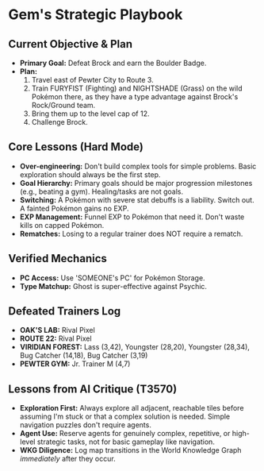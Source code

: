 # Gem's Strategic Playbook

## Current Objective & Plan
- **Primary Goal:** Defeat Brock and earn the Boulder Badge.
- **Plan:**
    1. Travel east of Pewter City to Route 3.
    2. Train FURYFIST (Fighting) and NIGHTSHADE (Grass) on the wild Pokémon there, as they have a type advantage against Brock's Rock/Ground team.
    3. Bring them up to the level cap of 12.
    4. Challenge Brock.

## Core Lessons (Hard Mode)
- **Over-engineering:** Don't build complex tools for simple problems. Basic exploration should always be the first step.
- **Goal Hierarchy:** Primary goals should be major progression milestones (e.g., beating a gym). Healing/tasks are not goals.
- **Switching:** A Pokémon with severe stat debuffs is a liability. Switch out. A fainted Pokémon gains no EXP.
- **EXP Management:** Funnel EXP to Pokémon that need it. Don't waste kills on capped Pokémon.
- **Rematches:** Losing to a regular trainer does NOT require a rematch.

## Verified Mechanics
- **PC Access:** Use 'SOMEONE's PC' for Pokémon Storage.
- **Type Matchup:** Ghost is super-effective against Psychic.

## Defeated Trainers Log
- **OAK'S LAB:** Rival Pixel
- **ROUTE 22:** Rival Pixel
- **VIRIDIAN FOREST:** Lass (3,42), Youngster (28,20), Youngster (28,34), Bug Catcher (14,18), Bug Catcher (3,19)
- **PEWTER GYM:** Jr. Trainer M (4,7)

## Lessons from AI Critique (T3570)
- **Exploration First:** Always explore all adjacent, reachable tiles before assuming I'm stuck or that a complex solution is needed. Simple navigation puzzles don't require agents.
- **Agent Use:** Reserve agents for genuinely complex, repetitive, or high-level strategic tasks, not for basic gameplay like navigation.
- **WKG Diligence:** Log map transitions in the World Knowledge Graph *immediately* after they occur.